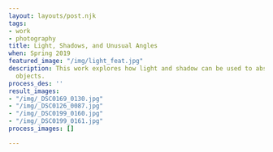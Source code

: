 ```yaml
---
layout: layouts/post.njk
tags:
- work
- photography
title: Light, Shadows, and Unusual Angles
when: Spring 2019
featured_image: "/img/light_feat.jpg"
description: This work explores how light and shadow can be used to abstract everyday
  objects.
process_des: ''
result_images:
- "/img/_DSC0169_0130.jpg"
- "/img/_DSC0126_0087.jpg"
- "/img/_DSC0199_0160.jpg"
- "/img/_DSC0199_0161.jpg"
process_images: []

---
```

